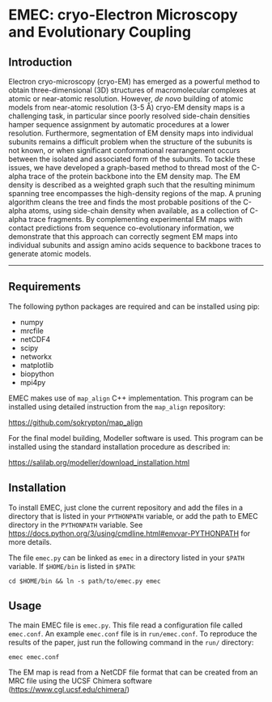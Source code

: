 # EMEC: cryo-Electron Microscopy and Evolutionary Coupling

## Introduction
Electron cryo-microscopy (cryo-EM) has emerged as a powerful method to obtain three-dimensional (3D) structures of macromolecular complexes at atomic or near-atomic resolution. However, *de novo* building of atomic models from near-atomic resolution (3-5 Å) cryo-EM density maps is a challenging task, in particular since poorly resolved side-chain densities hamper sequence assignment by automatic procedures at a lower resolution. Furthermore, segmentation of EM density maps into individual subunits remains a difficult problem when the structure of the subunits is not known, or when significant conformational rearrangement occurs between the isolated and associated form of the subunits. To tackle these issues, we have developed a graph-based method to thread most of the C-alpha trace of the protein backbone into the EM density map. The EM density is described as a weighted graph such that the resulting minimum spanning tree encompasses the high-density regions of the map. A pruning algorithm cleans the tree and finds the most probable positions of the C-alpha atoms, using side-chain density when available, as a collection of C-alpha trace fragments. By complementing experimental EM maps with contact predictions from sequence co-evolutionary information, we demonstrate that this approach can correctly segment EM maps into individual subunits and assign amino acids sequence to backbone traces to generate atomic models.

---

## Requirements

The following python packages are required and can be installed using pip:

- numpy
- mrcfile
- netCDF4
- scipy
- networkx
- matplotlib
- biopython
- mpi4py

EMEC makes use of `map_align` C++ implementation. This program can be installed using detailed instruction from the `map_align` repository:

https://github.com/sokrypton/map_align

For the final model building, Modeller software is used. This program can be installed using the standard installation procedure as described in:

https://salilab.org/modeller/download_installation.html

## Installation

To install EMEC, just clone the current repository and add the files in a directory that is listed in your `PYTHONPATH` variable, or add the path to EMEC directory in the `PYTHONPATH` variable. See https://docs.python.org/3/using/cmdline.html#envvar-PYTHONPATH for more details.

The file `emec.py` can be linked as `emec` in a directory listed in your `$PATH` variable. If `$HOME/bin` is listed in `$PATH`:

`cd $HOME/bin && ln -s path/to/emec.py emec`

## Usage

The main EMEC file is `emec.py`. This file read a configuration file called `emec.conf`. An example `emec.conf` file is in `run/emec.conf`.
To reproduce the results of the paper, just run the following command in the `run/` directory:

`emec emec.conf`

The EM map is read from a NetCDF file format that can be created from an MRC file using the UCSF Chimera software (https://www.cgl.ucsf.edu/chimera/)
